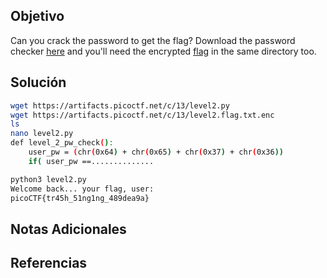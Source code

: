 ## Objetivo
Can you crack the password to get the flag? Download the password checker [here](https://artifacts.picoctf.net/c/13/level2.py) and you'll need the encrypted [flag](https://artifacts.picoctf.net/c/13/level2.flag.txt.enc) in the same directory too.


## Solución
```bash
wget https://artifacts.picoctf.net/c/13/level2.py
wget https://artifacts.picoctf.net/c/13/level2.flag.txt.enc
ls
nano level2.py
def level_2_pw_check():
    user_pw = (chr(0x64) + chr(0x65) + chr(0x37) + chr(0x36))
    if( user_pw ==..............

python3 level2.py
Welcome back... your flag, user:
picoCTF{tr45h_51ng1ng_489dea9a}
```

## Notas Adicionales


## Referencias
